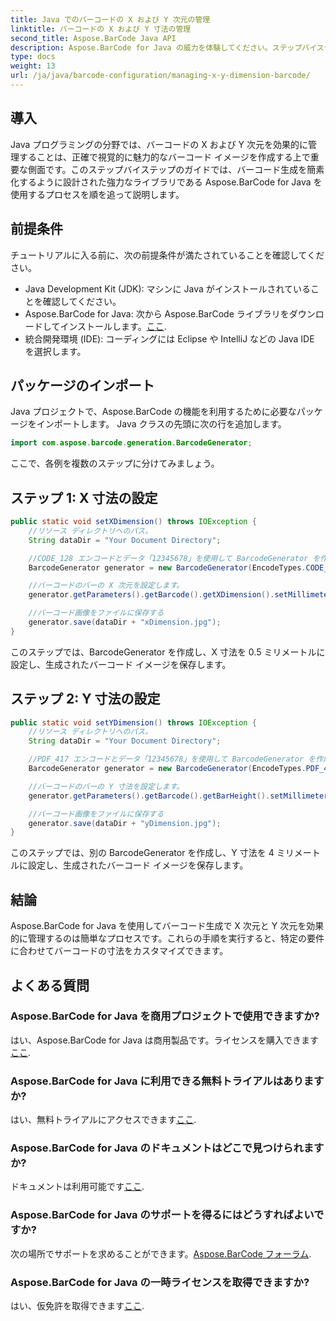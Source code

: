```yaml
---
title: Java でのバーコードの X および Y 次元の管理
linktitle: バーコードの X および Y 寸法の管理
second_title: Aspose.BarCode Java API
description: Aspose.BarCode for Java の威力を体験してください。ステップバイステップのガイドで、X と Y の寸法を簡単に管理する方法を学びましょう。精度と見た目の魅力を高めます。
type: docs
weight: 13
url: /ja/java/barcode-configuration/managing-x-y-dimension-barcode/
---
```


## 導入

Java プログラミングの分野では、バーコードの X および Y 次元を効果的に管理することは、正確で視覚的に魅力的なバーコード イメージを作成する上で重要な側面です。このステップバイステップのガイドでは、バーコード生成を簡素化するように設計された強力なライブラリである Aspose.BarCode for Java を使用するプロセスを順を追って説明します。

## 前提条件

チュートリアルに入る前に、次の前提条件が満たされていることを確認してください。

- Java Development Kit (JDK): マシンに Java がインストールされていることを確認してください。
-  Aspose.BarCode for Java: 次から Aspose.BarCode ライブラリをダウンロードしてインストールします。[ここ](https://releases.aspose.com/barcode/java/).
- 統合開発環境 (IDE): コーディングには Eclipse や IntelliJ などの Java IDE を選択します。

## パッケージのインポート

Java プロジェクトで、Aspose.BarCode の機能を利用するために必要なパッケージをインポートします。 Java クラスの先頭に次の行を追加します。

```java
import com.aspose.barcode.generation.BarcodeGenerator;
```

ここで、各例を複数のステップに分けてみましょう。

## ステップ 1: X 寸法の設定

```java
public static void setXDimension() throws IOException {
    //リソース ディレクトリへのパス。
    String dataDir = "Your Document Directory";

    //CODE_128 エンコードとデータ「12345678」を使用して BarcodeGenerator を作成します。
    BarcodeGenerator generator = new BarcodeGenerator(EncodeTypes.CODE_128, "12345678");

    //バーコードのバーの X 次元を設定します。
    generator.getParameters().getBarcode().getXDimension().setMillimeters(0.5f);

    //バーコード画像をファイルに保存する
    generator.save(dataDir + "xDimension.jpg");
}
```

このステップでは、BarcodeGenerator を作成し、X 寸法を 0.5 ミリメートルに設定し、生成されたバーコード イメージを保存します。

## ステップ 2: Y 寸法の設定

```java
public static void setYDimension() throws IOException {
    //リソース ディレクトリへのパス。
    String dataDir = "Your Document Directory";

    //PDF_417 エンコードとデータ「12345678」を使用して BarcodeGenerator を作成します。
    BarcodeGenerator generator = new BarcodeGenerator(EncodeTypes.PDF_417, "12345678");

    //バーコードのバーの Y 寸法を設定します。
    generator.getParameters().getBarcode().getBarHeight().setMillimeters(4);

    //バーコード画像をファイルに保存する
    generator.save(dataDir + "yDimension.jpg");
}
```

このステップでは、別の BarcodeGenerator を作成し、Y 寸法を 4 ミリメートルに設定し、生成されたバーコード イメージを保存します。

## 結論

Aspose.BarCode for Java を使用してバーコード生成で X 次元と Y 次元を効果的に管理するのは簡単なプロセスです。これらの手順を実行すると、特定の要件に合わせてバーコードの寸法をカスタマイズできます。

## よくある質問

### Aspose.BarCode for Java を商用プロジェクトで使用できますか?
はい、Aspose.BarCode for Java は商用製品です。ライセンスを購入できます[ここ](https://purchase.aspose.com/buy).

### Aspose.BarCode for Java に利用できる無料トライアルはありますか?
はい、無料トライアルにアクセスできます[ここ](https://releases.aspose.com/).

### Aspose.BarCode for Java のドキュメントはどこで見つけられますか?
ドキュメントは利用可能です[ここ](https://reference.aspose.com/barcode/java/).

### Aspose.BarCode for Java のサポートを得るにはどうすればよいですか?
次の場所でサポートを求めることができます。[Aspose.BarCode フォーラム](https://forum.aspose.com/c/barcode/13).

### Aspose.BarCode for Java の一時ライセンスを取得できますか?
はい、仮免許を取得できます[ここ](https://purchase.aspose.com/temporary-license/).
